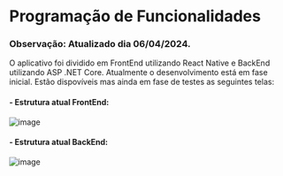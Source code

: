 # Programação de Funcionalidades

### Observação: Atualizado dia 06/04/2024.

O aplicativo foi dividido em FrontEnd utilizando React Native e BackEnd utilizando ASP .NET Core. Atualmente o desenvolvimento está em fase inicial. Estão dispovíveis mas ainda em fase de testes as seguintes telas:


#### - Estrutura atual FrontEnd:
![image](https://github.com/ICEI-PUC-Minas-PMV-ADS/pmv-ads-2024-1-e3-proj-mov-t6-pmv-ads-2024-1-e3-proj-recrutech/assets/117364316/b99bb443-f29c-45e1-8fd4-208d3cba29f1)

#### - Estrutura atual BackEnd:
![image](https://github.com/ICEI-PUC-Minas-PMV-ADS/pmv-ads-2024-1-e3-proj-mov-t6-pmv-ads-2024-1-e3-proj-recrutech/assets/117364316/cb341313-24e2-4e95-9c0c-5532f0a19f7a)
